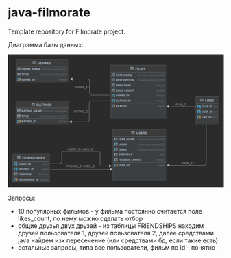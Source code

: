 # java-filmorate
Template repository for Filmorate project.

Диаграмма базы данных:

<picture>
<source media="(prefers-color-scheme: dark)" srcset="src/main/resources/FILMORATE_DB_DIAGRAM.png">
<img alt="Диаграмма базы данных" src="src/main/resources/FILMORATE_DB_DIAGRAM.png">
</picture>

Запросы:
* 10 популярных фильмов - у фильма постоянно считается поле likes_count, по нему можно сделать отбор
* общие друзья двух друзей - из таблицы FRIENDSHIPS находим друзей пользователя 1, друзей пользователя 2,
    далее средствами java найдем изх пересечение (или средствами бд, если такие есть)
* остальные запросы, типа все пользователи, фильм по id - понятно